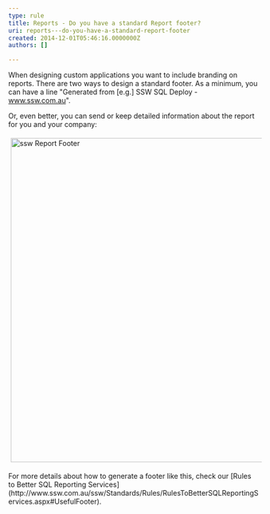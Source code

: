 ```yaml
---
type: rule
title: Reports - Do you have a standard Report footer?
uri: reports---do-you-have-a-standard-report-footer
created: 2014-12-01T05:46:16.0000000Z
authors: []

---
```


 
When designing custom applications you want to include branding on reports.                      There are two ways to design a standard footer. As a minimum, you can have a                      line "Generated from [e.g.] SSW SQL Deploy - www.ssw.com.au".
 
Or, even better, you can send or keep detailed information about the report for you and your company:
<dl class="image"><dt> 
      <img alt="ssw Report Footer" src="http&#58;//www.ssw.com.au/ssw/Standards/Rules/Images/BetterInterface_ReportFooter.jpg" style="margin&#58;5px;width&#58;650px;">
   </dt></dl>
For more details about how to generate a footer like this, check our     [Rules to Better SQL Reporting Services](http&#58;//www.ssw.com.au/ssw/Standards/Rules/RulesToBetterSQLReportingServices.aspx#UsefulFooter).


